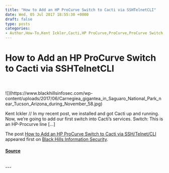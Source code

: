 ```yaml
---
title: "How to Add an HP ProCurve Switch to Cacti via SSHTelnetCLI"
date: Wed, 05 Jul 2017 18:55:30 +0000
draft: false
type: posts
categories: 
- Author,How-To,Kent Ickler,Cacti,HP ProCurve,ProCurve,ProCurve Switch,Switch
---
```

# How to Add an HP ProCurve Switch to Cacti via SSHTelnetCLI

<br/>

<br/>
![](https://www.blackhillsinfosec.com/wp-content/uploads/2017/06/Carnegiea_gigantea_in_Saguaro_National_Park_near_Tucson_Arizona_during_November_58.jpg)

Kent Ickler // In my recent post, we installed and got Cacti up and running. Now, we’re going to add our first switch into Cacti’s services. Switch: This is an HP-Procurve line \[…\]

The post [How to Add an HP ProCurve Switch to Cacti via SSH/Telnet/CLI](https://www.blackhillsinfosec.com/add-hp-procurve-switch-cacti-via-sshtelnetcli/) appeared first on [Black Hills Information Security](https://www.blackhillsinfosec.com).

#### [Source](https://www.blackhillsinfosec.com/add-hp-procurve-switch-cacti-via-sshtelnetcli/)

<br/>
---
